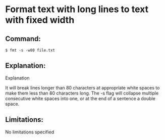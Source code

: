 # Format text with long lines to text with fixed width

## Command:
```
$ fmt -s -w80 file.txt
```

## Explanation:
Explanation

It will break lines longer than 80 characters at appropriate white spaces to make them less than 80 characters long.
The -s flag will collapse multiple consecutive white spaces into one, or at the end of a sentence a double space.

## Limitations:
No limitations specified

